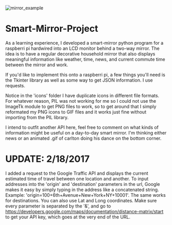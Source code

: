    ![mirror_example](https://cloud.githubusercontent.com/assets/24977834/25873200/2b841d88-34d3-11e7-98ba-59433cea3cdd.JPG)

# Smart-Mirror-Project
As a learning experience, I developed a smart-mirror python program for a raspberri pi hardwired into an LCD monitor behind a two-way mirror. The idea is to have a regular decorative household mirror that also displays meaningful information like weather, time, news, and current commute time between the mirror and work.

If you'd like to implement this onto a raspberri pi, a few things you'll need is the Tkinter library as well as some way to get JSON information. I use requests.

Notice in the 'icons' folder I have duplicate icons in different file formats. For whatever reason, PIL was not working for me so I could not use the ImageTk module to get PNG files to work, so to get around that I simply reformated my PNG icons to GIF files and it works just fine without importing from the PIL library. 

I intend to outfit another API here, feel free to comment on what kinds of information might be useful on a day-to-day smart mirror. I'm thinking either news or an animated .gif of carlton doing his dance on the bottom corner. 


# UPDATE: 2/18/2017
I added a request to the Google Traffic API and displays the current estimated time of travel between one location and another. To input addresses into the 'origin' and 'destination' parameters in the url, Google makes it easy by simply typing in the address like a concatenated string. Example: 'origin=100+6th+Avenue+New+York+NY+10001'. The same works for destinations. You can also use Lat and Long coordinates. Make sure every parameter is separated by the '&', and go to https://developers.google.com/maps/documentation/distance-matrix/start to get your API key, which goes at the very end of the URL. 
